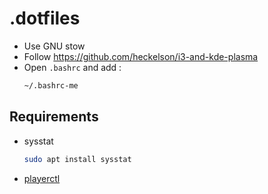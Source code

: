 # .dotfiles

* Use GNU stow
* Follow https://github.com/heckelson/i3-and-kde-plasma
* Open `.bashrc` and add :
  ```bash
  ~/.bashrc-me
  ```

## Requirements

* sysstat
  ```bash
  sudo apt install sysstat
  ```
* [playerctl](https://github.com/acrisci/playerctl/releases)
